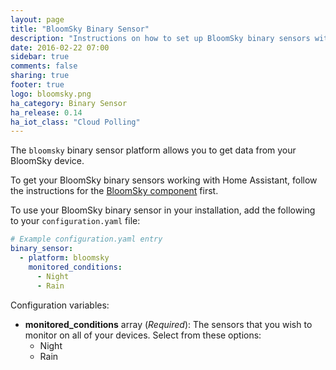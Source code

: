 ```yaml
---
layout: page
title: "BloomSky Binary Sensor"
description: "Instructions on how to set up BloomSky binary sensors within Home Assistant."
date: 2016-02-22 07:00
sidebar: true
comments: false
sharing: true
footer: true
logo: bloomsky.png
ha_category: Binary Sensor
ha_release: 0.14
ha_iot_class: "Cloud Polling"
---
```


The `bloomsky` binary sensor platform allows you to get data from your BloomSky device.

To get your BloomSky binary sensors working with Home Assistant, follow the instructions for the [BloomSky component](/components/bloomsky/) first.

To use your BloomSky binary sensor in your installation, add the following to your `configuration.yaml` file:

```yaml
# Example configuration.yaml entry
binary_sensor:
  - platform: bloomsky
    monitored_conditions:
      - Night
      - Rain
```

Configuration variables:

- **monitored_conditions** array (*Required*): The sensors that you wish to monitor on all of your devices. Select from these options:
  - Night
  - Rain
